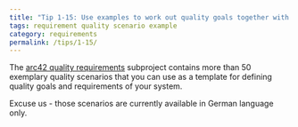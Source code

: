 ```yaml
---
title: "Tip 1-15: Use examples to work out quality goals together with your stakeholders!"
tags: requirement quality scenario example
category: requirements
permalink: /tips/1-15/
---
```


The [arc42 quality requirements](https://github.com/arc42) subproject contains
more than 50 exemplary quality scenarios that you can use as a template for defining quality goals and requirements
of your system.

Excuse us - those scenarios are currently available in German language only.
